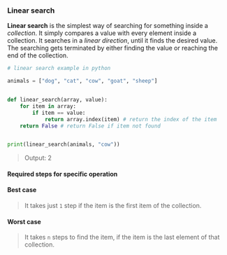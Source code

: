 ### Linear search

**Linear search** is the simplest way of searching for something inside a _collection_. It simply compares a value with every element inside a collection. It searches in a _linear direction_, until it finds the desired value. The searching gets terminated by either finding the value or reaching the end of the collection.

```python
# linear search example in python

animals = ["dog", "cat", "cow", "goat", "sheep"]


def linear_search(array, value):
    for item in array:
        if item == value:
            return array.index(item) # return the index of the item
    return False # return False if item not found


print(linear_search(animals, "cow"))
```

> Output: 2

#### Required steps for specific operation

#### Best case

> It takes just `1` step if the item is the first item of the collection.

#### Worst case

> It takes `n` steps to find the item, if the item is the last element of that collection.
